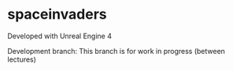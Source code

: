 # spaceinvaders

Developed with Unreal Engine 4

Development branch: This branch is for work in progress (between lectures)
